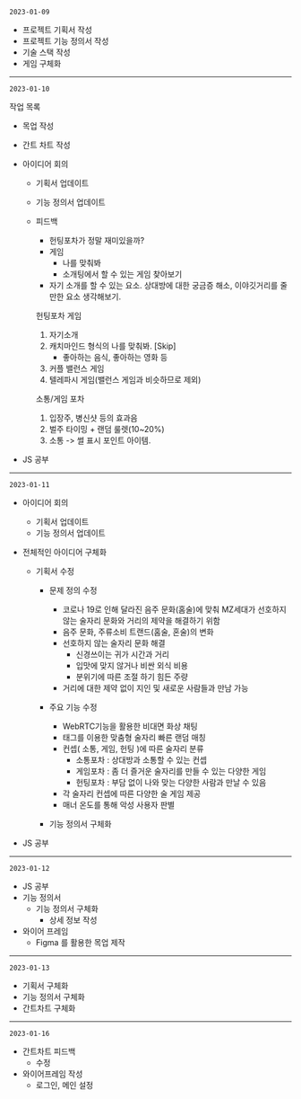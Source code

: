 `2023-01-09`

- 프로젝트 기획서 작성
- 프로젝트 기능 정의서 작성
- 기술 스택 작성
- 게임 구체화

---

`2023-01-10`

작업 목록

* 목업 작성

* 간트 차트 작성

* 아이디어 회의

  * 기획서 업데이트

  * 기능 정의서 업데이트

  * 피드백

    - 헌팅포차가 정말 재미있을까?
    - 게임
      - 나를 맞춰봐
      - 소개팅에서 할 수 있는 게임 찾아보기
    - 자기 소개를 할 수 있는 요소. 상대방에 대한 궁금증 해소, 이야깃거리를  줄만한 요소 생각해보기.

    헌팅포차 게임

    1. 자기소개
    2. 캐치마인드 형식의 나를 맞춰봐. [Skip]
       - 좋아하는 음식, 좋아하는 영화 등
    3. 커플 밸런스 게임
    4. 텔레파시 게임(밸런스 게임과 비슷하므로 제외)

    소통/게임 포차

    1. 입장주, 병신샷 등의 효과음
    2. 벌주 타이밍 + 랜덤 룰렛(10~20%)
    3. 소통 -> 썰 표시 포인트 아이템.

* JS 공부 

---

`2023-01-11`

* 아이디어 회의

  * 기획서 업데이트
  * 기능 정의서 업데이트

* 전체적인 아이디어 구체화

  - 기획서 수정

    - 문제 정의 수정

      - 코로나 19로 인해 달라진 음주 문화(홈술)에 맞춰  MZ세대가 선호하지 않는 술자리 문화와 거리의 제약을 해결하기 위함
      - 음주 문화, 주류소비 트랜드(홈술, 혼술)의 변화
      - 선호하지 않는 술자리 문화 해결
        - 신경쓰이는 귀가 시간과 거리
        - 입맛에 맞지 않거나 비싼 외식 비용
        - 분위기에 따른 조절 하기 힘든 주량
      - 거리에 대한 제약 없이 지인 및 새로운 사람들과 만남 가능

    - 주요 기능 수정

      - WebRTC기능을 활용한 비대면 화상 채팅
      - 태그를 이용한 맞춤형 술자리 빠른 랜덤 매칭
      - 컨셉( 소통, 게임, 헌팅 )에 따른 술자리 분류
        - 소통포차 : 상대방과 소통할 수 있는 컨셉
        - 게임포차 : 좀 더 즐거운 술자리를 만들 수 있는 다양한 게임
        - 헌팅포차 : 부담 없이 나와 맞는 다양한 사람과 만날 수 있음
      - 각 술자리 컨셉에 따른 다양한 술 게임 제공
      - 매너 온도를 통해 악성 사용자 판별

    - 기능 정의서 구체화

* JS 공부


---

`2023-01-12`

- JS 공부
- 기능 정의서
  - 기능 정의서 구체화
    - 상세 정보 작성
- 와이어 프레임
  - Figma 를 활용한 목업 제작

---

`2023-01-13`

* 기획서 구체화 
* 기능 정의서 구체화
* 간트차트 구체화   

---

`2023-01-16`

* 간트차트 피드백 
  * 수정
* 와이어프레임 작성
  * 로그인, 메인 설정 
